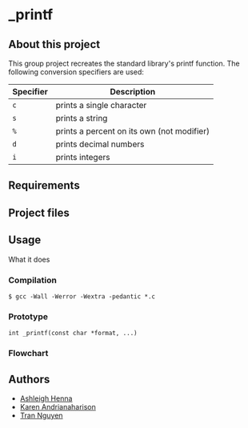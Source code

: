 # _printf

## About this project
This group project recreates the standard library's printf function. The following conversion specifiers are used: 

| Specifier | Description |
|-----------|---------|
| `c` | prints a single character |
| `s` | prints a string |
| `%` | prints a percent on its own (not modifier) |
| `d` | prints decimal numbers|
| `i` | prints integers |

## Requirements

## Project files

## Usage
What it does

### Compilation
```$ gcc -Wall -Werror -Wextra -pedantic *.c```

### Prototype
```int _printf(const char *format, ...)```

### Flowchart



















## Authors
- [Ashleigh Henna](https://github.com/ashleigh6734)
- [Karen Andrianaharison](https://github.com/Kandrianaha)
- [Tran Nguyen](https://github.com/tranbnn)

